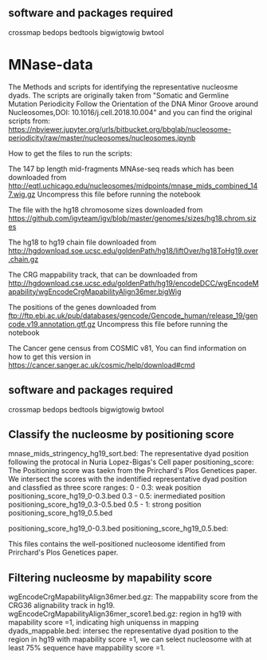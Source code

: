 ## software and packages required

crossmap
bedops
bedtools
bigwigtowig
bwtool 

# MNase-data
The Methods and scripts for identifying the representative nucleosme dyads. The scripts are originally taken from "Somatic and Germline Mutation Periodicity Follow the Orientation of the DNA Minor Groove around Nucleosomes,DOI: 10.1016/j.cell.2018.10.004" and you can find the original scripts from: https://nbviewer.jupyter.org/urls/bitbucket.org/bbglab/nucleosome-periodicity/raw/master/nucleosomes/nucleosomes.ipynb


How to get the files to run the scripts:

The 147 bp length mid-fragments MNAse-seq reads which has been downloaded from http://eqtl.uchicago.edu/nucleosomes/midpoints/mnase_mids_combined_147.wig.gz
Uncompress this file before running the notebook

The file with the hg18 chromosome sizes downloaded from https://github.com/igvteam/igv/blob/master/genomes/sizes/hg18.chrom.sizes

The hg18 to hg19 chain file downloaded from http://hgdownload.soe.ucsc.edu/goldenPath/hg18/liftOver/hg18ToHg19.over.chain.gz

The CRG mappability track, that can be downloaded from http://hgdownload.cse.ucsc.edu/goldenPath/hg19/encodeDCC/wgEncodeMapability/wgEncodeCrgMapabilityAlign36mer.bigWig

The positions of the genes downloaded from ftp://ftp.ebi.ac.uk/pub/databases/gencode/Gencode_human/release_19/gencode.v19.annotation.gtf.gz
Uncompress this file before running the notebook

The Cancer gene census from COSMIC v81, You can find information on how to get this version in https://cancer.sanger.ac.uk/cosmic/help/download#cmd

## software and packages required

crossmap
bedops
bedtools
bigwigtowig
bwtool 

## Classify the nucleosme by positioning score
mnase_mids_stringency_hg19_sort.bed:
The representative dyad position following the protocal in Nuria Lopez-Bigas's Cell paper
positioning_score:
The Positioning score was taekn from the Prirchard's Plos Genetices paper.
We intersect the scores with the indentified representative dyad position and classfied as three score ranges:
0 - 0.3: weak position  positioning_score_hg19_0-0.3.bed
0.3 - 0.5: inermediated position positioning_score_hg19_0.3-0.5.bed
0.5 - 1: strong position positioning_score_hg19_0.5.bed

positioning_score_hg19_0-0.3.bed  positioning_score_hg19_0.5.bed:

This files contains the well-positioned nucleosome identified from Prirchard's Plos Genetices paper.

## Filtering nucleosme by mapability score
wgEncodeCrgMapabilityAlign36mer.bed.gz:
The mappability score from the CRG36 alignability track in hg19.
wgEncodeCrgMapabilityAlign36mer_score1.bed.gz:
region in hg19 with mapability score =1, indicating high uniquenss in mapping
dyads_mappable.bed:
intersec the representative dyad position to the region in hg19 with mapability score =1,
we can select nucleosome with at least 75% sequence have mappability score =1.
